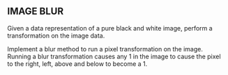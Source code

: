 IMAGE BLUR
----------

Given a data representation of a pure black and white image, perform a transformation on the image data. 

Implement a blur method to run a pixel transformation on the image. Running a blur transformation causes any 1 in the image to cause the pixel to the right, left, above and below to become a 1. 
